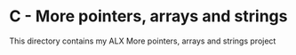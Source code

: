 # C - More pointers, arrays and strings

This directory contains my ALX More pointers, arrays and strings project
